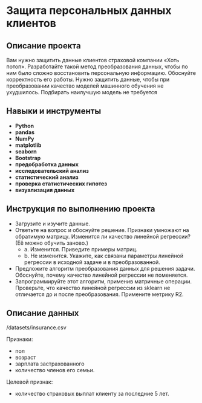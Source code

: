 # Защита персональных данных клиентов


## Описание проекта

Вам нужно защитить данные клиентов страховой компании «Хоть потоп». Разработайте такой метод преобразования данных, чтобы по ним было сложно восстановить персональную информацию. Обоснуйте корректность его работы.
Нужно защитить данные, чтобы при преобразовании качество моделей машинного обучения не ухудшилось. Подбирать наилучшую модель не требуется

## Навыки и инструменты

- **Python**
- **pandas**
- **NumPy**
- **matplotlib**
- **seaborn**
- **Bootstrap**
- **предобработка данных**
- **исследовательский анализ**
- **статистический анализ**
- **проверка статистических гипотез**
- **визуализация данных**

## Инструкция по выполнению проекта

- Загрузите и изучите данные.
- Ответьте на вопрос и обоснуйте решение. 
   Признаки умножают на обратимую матрицу. Изменится ли качество линейной регрессии? (Её можно обучить заново.)
   -  a. Изменится. Приведите примеры матриц.
   -  b. Не изменится. Укажите, как связаны параметры линейной регрессии в исходной задаче и в преобразованной.
- Предложите алгоритм преобразования данных для решения задачи. Обоснуйте, почему качество линейной регрессии не поменяется.
- Запрограммируйте этот алгоритм, применив матричные операции. Проверьте, что качество линейной регрессии из sklearn не отличается до и после преобразования. Примените метрику R2.

## Описание данных

/datasets/insurance.csv 

Признаки: 
- пол
- возраст
- зарплата застрахованного
- количество членов его семьи.
  
Целевой признак: 
- количество страховых выплат клиенту за последние 5 лет.
